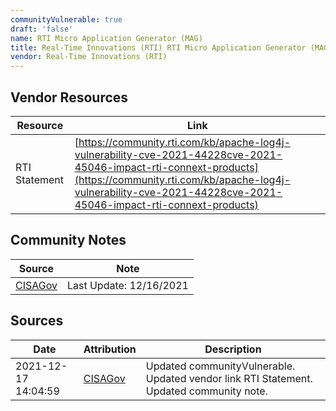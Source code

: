 ```yaml
---
communityVulnerable: true
draft: 'false'
name: RTI Micro Application Generator (MAG)
title: Real-Time Innovations (RTI) RTI Micro Application Generator (MAG)
vendor: Real-Time Innovations (RTI)
---
```


## Vendor Resources
| Resource | Link |
| --- | --- |
| RTI Statement | [https://community.rti.com/kb/apache-log4j-vulnerability-cve-2021-44228cve-2021-45046-impact-rti-connext-products](https://community.rti.com/kb/apache-log4j-vulnerability-cve-2021-44228cve-2021-45046-impact-rti-connext-products) |


## Community Notes
| Source | Note |
| --- | --- |
| [CISAGov](https://raw.githubusercontent.com/cisagov/log4j-affected-db/develop/README.md) | Last Update: 12/16/2021 |

## Sources
| Date | Attribution | Description |
| --- | --- | --- |
| 2021-12-17 14:04:59 | [CISAGov](https://raw.githubusercontent.com/cisagov/log4j-affected-db/develop/README.md) | Updated communityVulnerable. Updated vendor link RTI Statement. Updated community note.  |
